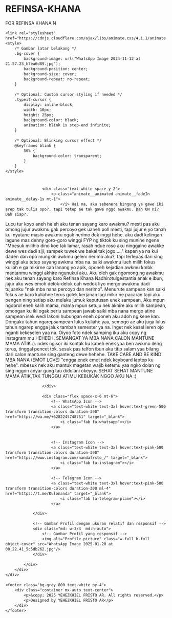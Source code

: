# REFINSA-KHANA
FOR REFINSA KHANA N
<html>
<head>
    <script src="https://cdn.tailwindcss.com"></script>
    <link href="https://cdnjs.cloudflare.com/ajax/libs/font-awesome/5.15.3/css/all.min.css" rel="stylesheet"/>
    <!-- TypeIt JS -->
    <script src="https://unpkg.com/typeit@8.0.0/dist/index.umd.js"></script>

    <link rel="stylesheet" href="https://cdnjs.cloudflare.com/ajax/libs/animate.css/4.1.1/animate.min.css"/>
    <style>
        /* Gambar latar belakang */
        .bg-cover {
            background-image: url("WhatsApp Image 2024-11-12 at 21.57.23_b7ea6d89.jpg");
            background-position: center;
            background-size: cover;
            background-repeat: no-repeat;
        }

        /* Optional: Custom cursor styling if needed */
        .typeit-cursor {
            display: inline-block;
            width: 10px;
            height: 25px;
            background-color: black;
            animation: blink 1s step-end infinite;
        }

        /* Optional: Blinking cursor effect */
        @keyframes blink {
            50% {
                background-color: transparent;
            }
        }
    </style>
</head>
<body class="bg-gray-500 bg-cover">
    <div class="flex items-center justify-center min-h-screen p-8 bg-opacity-50 bg-black">
        <div class="relative bg-white shadow-lg rounded-lg overflow-hidden w-full max-w-4xl">
            <div class="flex flex-col md:flex-row">
		     	<div class="bg-gray-800 p-4 md:w-3/4 relative">
                    <!-- Animated title and description -->
                    <h1 id="title" class="text-white text-3xl font-bold"></h1>
                    <p id="description" class="text-white text-lg mb-4"></p>


                    <div class="text-white space-y-2">
						<p class="animate__animated animate__fadeIn animate__delay-1s mt-1">
							</i> Hai na, aku sebenere bingung ya gawe iki arep tak tulis opo?, tapi tetep ae tak gawe nggo awakmu. Dah ON ni? Dah siap?.
Lucu tur koyo aneh he'eh aku tenan sayang karo awakmu? mesti pas aku omong jujur awakmu gak percoyo gek uaneh poll mesti, tapi jujur e yo tanah kui nyatane masio awakmu ogak nerimo dek inggi hehe. aku dadi kelingan lagune mas denny goro-goro winggi FYP ng tiktok ku sing munine ngene "Mbesuk milihio dino koe tak lamar, rasah ndue roso aku ninggalno awakke dewe wes dadi siji, sampek tuwek we bakal tak jogo....." kapan ya na kui daden dan opo mungkin awkmu gelem nerimo aku?, tapi terlepas dari sing winggi aku tetep sayang awkmu mba na. saiki awakmu lueh milih fokus kuliah e ga mikirne cah lanang yo apik, oponeh kejadian awkmu kmbk mantanmu winggi akhire ngunukui aku. Aku oleh gak ngomong ng awakmu nek aku tenan sayang karo Refinsa Khana Nadhirotulgestantia anak e ibun, jujur aku wes emoh delok-delok cah wedok liyo mergo awakmu dadi tujuanku "nek mba nana percoyo dan nerimo". Menurute sampean kan saiki fokus ae karo kuliahne terus golek kerjanan lagi mikir ne pacaran tapi aku pengen ning setiap aku melaku jumuk keputusan enek sampean, Aku mpun ngobrol eneh kalih mama, mama mpun setuju nek akhire aku milih sampean, omongan ku iki ogak perlu sampean jawab saiki mba nana mergo atine sampean isek wedi lakoni hubungan eneh oponeh aku adoh ng kene kan. Dongaku tahun ngarepsampean lulus kuliahe yaa, semogo ae aku juga lulus tahun ngarep engga jaluk tambah semester ya na. Inget nek kesel leren ojo nganti kekeselen yaa na. Oiyoo foto ndek samping iku aku copy ng instagram mu HEHEEH. SEMANGAT YA MBA NANA CALON MANTUNE MAMA ATIK :). ndek ngisor iki kontak ku kabeh enek yaa ben awkmu ileng terus, tinggal pencet tok. sesuk pas telfon ibun aku titip salam yaa bilang dari calon mantune sing ganteng dewe hehehe. TAKE CARE AND BE KIND MBA NANA (EMOT LOVE) "engga enek emot ndek keyboard laptop ku hehe". mbesuk nek aku mantuk magetan wajib ketemu yaa ngko dolan ng sing nggon anyar gung tau didolani okeyyy. SEHAT SEHAT MANTUNE MAMA ATIK,TAK TUNGGU ATIMU KEBUKAK NGGO AKU NA :)
						</p>						

                    </div>
                    
                    <div class="flex space-x-6 mt-6">
                        <!-- WhatsApp Icon -->
                        <a class="text-white text-3xl hover:text-green-500 transform transition-colors duration-300" href="https://wa.me/+6282245748751" target="_blank">
                            <i class="fab fa-whatsapp"></i>
                        </a>
                        
                        
                        <!-- Instagram Icon -->
                        <a class="text-white text-3xl hover:text-pink-500 transform transition-colors duration-300" href="https://www.instagram.com/nandafrsto_/" target="_blank">
                            <i class="fab fa-instagram"></i>
                        </a>
						
						<!-- Telegram Icon -->
                        <a class="text-white text-3xl hover:text-pink-500 transform transition-colors duration-300 ml-4" href="https://t.me/Kulonanda" target="_blank">
							<i class="fab fa-telegram-plane"></i>
						</a>
</a>
                    </div>
                    
                    
                </div>

                <!-- Gambar Profil dengan ukuran relatif dan responsif -->
                <div class="md: w-3/4  md:h-auto">
                    <!-- Gambar Profil yang responsif -->
                    <img alt="Profile picture" class="w-full h-full object-cover" src="WhatsApp Image 2025-01-20 at 00.22.41_5c5db262.jpg"/>
                </div>
                
            </div>
        </div>
    </div>

    <footer class="bg-gray-800 text-white py-4">
        <div class="container mx-auto text-center">
            <p>&copy; 2025 YEHEZKHIEL FRISTO AR. All rights reserved.</p>
            <p>Designed by YEHEZKHIEL FRISTO AR</p>
        </div>
    </footer>

<script>
    document.addEventListener("DOMContentLoaded", async function() {
        // Start TypeIt animation for the name (title)
        const titleTypeIt = new TypeIt("#title", {
            strings: ["HAI REFINSA KHANA NADHIROTULGESTANTIA"],  // The name text to animate
            speed: 100,                          // Speed of typing
            waitUntilVisible: true,              // Wait until element is visible
            cursor: false                        // Disable cursor during typing
        });

        // Start typing the name
        await titleTypeIt.go();  // Use await to wait until the name is typed

        // Start TypeIt animation for the description (jurusan)
        const descriptionTypeIt = new TypeIt("#description", {
            speed: 100,                          // Speed of typing
            waitUntilVisible: true,              // Wait until element is visible
            cursor: false                        // Disable cursor during typing
        });

        // Start typing the description after name is typed (but nothing will appear)
        await descriptionTypeIt.go();
    });
</script>


</body>
</html>
